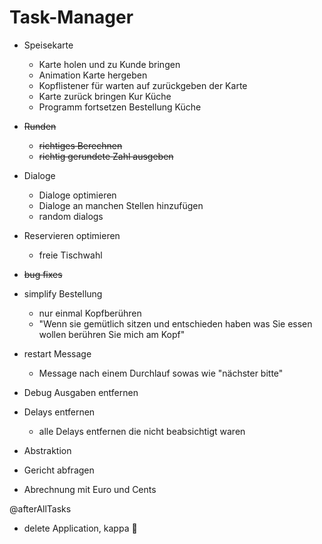 # Task-Manager

- Speisekarte
  + Karte holen und zu Kunde bringen
  + Animation Karte hergeben
  + Kopflistener für warten auf zurückgeben der Karte
  + Karte zurück bringen Kur Küche
  + Programm fortsetzen Bestellung Küche
- ~~Runden~~
  - ~~richtiges Berechnen~~
  - ~~richtig gerundete Zahl ausgeben~~

- Dialoge
  + Dialoge optimieren
  + Dialoge an manchen Stellen hinzufügen
  + random dialogs
- Reservieren optimieren
  - freie Tischwahl
- ~~bug fixes~~
- simplify Bestellung
  - nur einmal Kopfberühren
  - "Wenn sie gemütlich sitzen und entschieden haben was Sie essen wollen berühren Sie mich am Kopf"
- restart Message
  - Message nach einem Durchlauf sowas wie "nächster bitte"
- Debug Ausgaben entfernen
- Delays entfernen
  - alle Delays entfernen die nicht beabsichtigt waren
- Abstraktion
- Gericht abfragen 
- Abrechnung mit Euro und Cents 

@afterAllTasks

- delete Application, kappa 🐼
